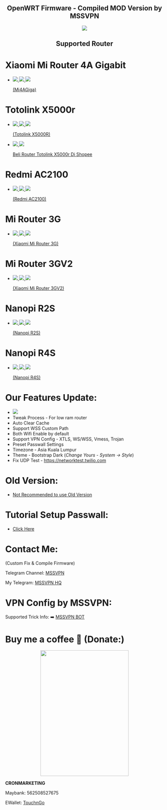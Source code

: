 <h2 align="center">
OpenWRT Firmware - Compiled MOD Version by MSSVPN
</h2>

<p align="center"><img src="https://forum.openwrt.org/uploads/default/original/3X/2/9/2965b316403db302c535cae40139e8c49bbad6e3.png"></p>
<h2 align="center">
Supported Router
</h2>

# Xiaomi Mi Router 4A Gigabit
* <a href="https://github.com/mssvpn/OpenWRT_by_MSSVPN/raw/main/OpenWrt-22.03.0-MSSVPN-V1.2.1%20WSS%20Mi4AGiga.bin"><img src="https://img.shields.io/badge/OpenWRT-22.03.0-orange.svg"> <img src="https://img.shields.io/badge/Passwall-MSSVPN-yellow.svg"> <img src="https://img.shields.io/badge/Version-1.2.1-blue.svg"> <p></p>(Mi4AGiga)</a>

# Totolink X5000r
* <a href="https://github.com/mssvpn/OpenWRT_by_MSSVPN/raw/main/OpenWrt-22.03.0-MSSVPN-V1.2.1%20WSS%20Totolink%20X5000R.bin"><img src="https://img.shields.io/badge/OpenWRT-22.03.0-orange.svg"> <img src="https://img.shields.io/badge/Passwall-MSSVPN-yellow.svg"> <img src="https://img.shields.io/badge/Version-1.2.1-blue.svg"> <p></p>(Totolink X5000R)</a><p></p>
* <a href="https://shopee.com.my/TOTOLINK-X5000R-(AX1800)-WiFi-6-MU-MIMO-Gigabit-Wireless-WiFi-Router-OpenWRT-Stock-Firmware-i.234683885.13110314797?xptdk=1953b9a8-c1fe-4f96-a5fa-5397cbacad6c" target="_blank"><img src="https://img.shields.io/badge/Shopee-Trusted!-orange.svg"> <img src="https://img.shields.io/badge/Shopee-SPayLater-blue.svg"> <p></p>Beli Router Totolink X5000r Di Shopee</a>

# Redmi AC2100
* <a href="https://github.com/mssvpn/OpenWRT_by_MSSVPN/raw/main/OpenWrt-22.03.0-MSSVPN-V1.2.1%20WSS%20Redmi%20AC2100.bin"><img src="https://img.shields.io/badge/OpenWRT-22.03.0-orange.svg"> <img src="https://img.shields.io/badge/Passwall-MSSVPN-yellow.svg"> <img src="https://img.shields.io/badge/Version-1.2.1-blue.svg"> <p></p>(Redmi AC2100)</a>

# Mi Router 3G
* <a href="https://github.com/mssvpn/OpenWRT_by_MSSVPN/raw/main/OpenWrt-22.03.0-MSSVPN-V1.2.1%20WSS-Xiaomi_Mi-Router-3G.bin"><img src="https://img.shields.io/badge/OpenWRT-22.03.0-orange.svg"> <img src="https://img.shields.io/badge/Passwall-MSSVPN-yellow.svg"> <img src="https://img.shields.io/badge/Version-1.2.1-blue.svg"> <p></p>(Xiaomi Mi Router 3G)</a>

# Mi Router 3GV2
* <a href="https://github.com/mssvpn/OpenWRT_by_MSSVPN/raw/main/OpenWrt-22.03.0-MSSVPN-V1.2.1%20WSS-Xiaomi_Mi-Router-3GV2.bin"><img src="https://img.shields.io/badge/OpenWRT-22.03.0-orange.svg"> <img src="https://img.shields.io/badge/Passwall-MSSVPN-yellow.svg"> <img src="https://img.shields.io/badge/Version-1.2.1-blue.svg"> <p></p>(Xiaomi Mi Router 3GV2)</a>

# Nanopi R2S
* <a href="https://github.com/mssvpn/OpenWRT_by_MSSVPN/raw/main/Openwrt-22.03.0-MSSVPN-V1.2.1%20WSS%20Nanopi-R2S.img.gz"><img src="https://img.shields.io/badge/OpenWRT-22.03.0-orange.svg"> <img src="https://img.shields.io/badge/Passwall/SSR+/OpenClash-MSSVPN-yellow.svg"> <img src="https://img.shields.io/badge/Version-1.2.1-blue.svg"> <p></p>(Nanopi R2S)</a>

# Nanopi R4S
* <a href="https://github.com/mssvpn/OpenWRT_by_MSSVPN/raw/main/Openwrt-22.03.0-MSSVPN-V1.2.1%20WSS%20Nanopi-R4S.img.gz"><img src="https://img.shields.io/badge/OpenWRT-22.03.0-orange.svg"> <img src="https://img.shields.io/badge/Passwall/SSR+/OpenClash-MSSVPN-yellow.svg"> <img src="https://img.shields.io/badge/Version-1.2.1-blue.svg"> <p></p>(Nanopi R4S)</a>

# Our Features Update:
* <img src="https://img.shields.io/badge/Version-1.2.1-blue.svg">
* Tweak Process - For low ram router
* Auto Clear Cache
* Support WSS Custom Path
* Both Wifi Enable by default
* Support VPN Config - XTLS, WS/WSS, Vmess, Trojan
* Preset Passwall Settings
* Timezone - Asia Kuala Lumpur
* Theme - Bootstrap Dark
(<i>Change Yours - System -> Style</i>)
* Fix UDP Test - https://networktest.twilio.com

# Old Version:
* <a href="https://github.com/mssvpn/OpenWRT_by_MSSVPN/blob/main/Old%20Version/README.md">Not Recommended to use Old Version</a>

# Tutorial Setup Passwall:
* <a href="https://telegra.ph/Cara-Setup-Pass-Wall---OpenWRT-21023-08-31">Click Here</a>

# Contact Me:
(Custom Fix & Compile Firmware)<p></p>
Telegram Channel: <a href="http://t.me/mssvpn">MSSVPN</a><p></p>
My Telegram: <a href="http://t.me/mssvpn_hq">MSSVPN HQ</a><p></p>

# VPN Config by MSSVPN:
Supported Trick Info: ➡️ <a href="https://t.me/mssvpn_bot">MSSVPN BOT</a>

# Buy me a coffee 🧋 (Donate:)
<p align="center"><img src="https://telegra.ph/file/42d7bf79b27dc90b1cd69.jpg" width="280" height="400"></p>
<p></p>
<b>CRONMARKETING</b><p></p>
Maybank: 562508527675<p></p>
EWallet: <a href="https://payment.tngdigital.com.my/sc/bDLnAXzAbu">TouchnGo</a>

